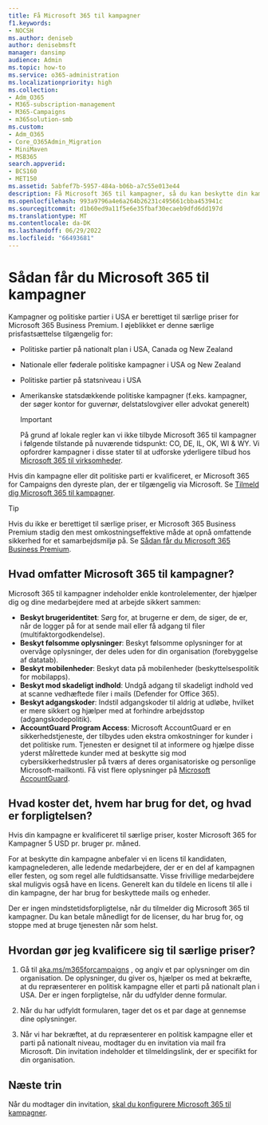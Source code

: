 ```yaml
---
title: Få Microsoft 365 til kampagner
f1.keywords:
- NOCSH
ms.author: deniseb
author: denisebmsft
manager: dansimp
audience: Admin
ms.topic: how-to
ms.service: o365-administration
ms.localizationpriority: high
ms.collection:
- Adm_O365
- M365-subscription-management
- M365-Campaigns
- m365solution-smb
ms.custom:
- Adm_O365
- Core_O365Admin_Migration
- MiniMaven
- MSB365
search.appverid:
- BCS160
- MET150
ms.assetid: 5abfef7b-5957-484a-b06b-a7c55e013e44
description: Få Microsoft 365 til kampagner, så du kan beskytte din kampagne mod cybersikkerhedstrusler mod mail, data og kommunikation.
ms.openlocfilehash: 993a9796a4e6a264b26231c495661cbba453941c
ms.sourcegitcommit: d1b60ed9a11f5e6e35fbaf30ecaeb9dfd6dd197d
ms.translationtype: MT
ms.contentlocale: da-DK
ms.lasthandoff: 06/29/2022
ms.locfileid: "66493681"
---
```

# <a name="how-to-get-microsoft-365-for-campaigns"></a>Sådan får du Microsoft 365 til kampagner

Kampagner og politiske partier i USA er berettiget til særlige priser for Microsoft 365 Business Premium. I øjeblikket er denne særlige prisfastsættelse tilgængelig for:

- Politiske partier på nationalt plan i USA, Canada og New Zealand
- Nationale eller føderale politiske kampagner i USA og New Zealand
- Politiske partier på statsniveau i USA
- Amerikanske statsdækkende politiske kampagner (f.eks. kampagner, der søger kontor for guvernør, delstatslovgiver eller advokat generelt)

   > [!IMPORTANT]
   > På grund af lokale regler kan vi ikke tilbyde Microsoft 365 til kampagner i følgende tilstande på nuværende tidspunkt: CO, DE, IL, OK, WI & WY. Vi opfordrer kampagner i disse stater til at udforske yderligere tilbud hos [Microsoft 365 til virksomheder](https://www.office.com/business).

Hvis din kampagne eller dit politiske parti er kvalificeret, er Microsoft 365 for Campaigns den dyreste plan, der er tilgængelig via Microsoft. Se [Tilmeld dig Microsoft 365 til kampagner](m365-campaigns-sign-up.md).  

> [!TIP]
> Hvis du ikke er berettiget til særlige priser, er Microsoft 365 Business Premium stadig den mest omkostningseffektive måde at opnå omfattende sikkerhed for et samarbejdsmiljø på. Se [Sådan får du Microsoft 365 Business Premium](get-microsoft-365-business-premium.md).

## <a name="what-does-microsoft-365-for-campaigns-include"></a>Hvad omfatter Microsoft 365 til kampagner?

Microsoft 365 til kampagner indeholder enkle kontrolelementer, der hjælper dig og dine medarbejdere med at arbejde sikkert sammen:

- **Beskyt brugeridentitet**: Sørg for, at brugerne er dem, de siger, de er, når de logger på for at sende mail eller få adgang til filer (multifaktorgodkendelse).
- **Beskyt følsomme oplysninger**: Beskyt følsomme oplysninger for at overvåge oplysninger, der deles uden for din organisation (forebyggelse af datatab).
- **Beskyt mobilenheder**: Beskyt data på mobilenheder (beskyttelsespolitik for mobilapps).
- **Beskyt mod skadeligt indhold**: Undgå adgang til skadeligt indhold ved at scanne vedhæftede filer i mails (Defender for Office 365).
- **Beskyt adgangskoder**: Indstil adgangskoder til aldrig at udløbe, hvilket er mere sikkert og hjælper med at forhindre arbejdsstop (adgangskodepolitik).
- **AccountGuard Program Access**: Microsoft AccountGuard er en sikkerhedstjeneste, der tilbydes uden ekstra omkostninger for kunder i det politiske rum. Tjenesten er designet til at informere og hjælpe disse yderst målrettede kunder med at beskytte sig mod cybersikkerhedstrusler på tværs af deres organisatoriske og personlige Microsoft-mailkonti. Få vist flere oplysninger på [Microsoft AccountGuard](https://www.microsoftaccountguard.com/).

## <a name="what-does-it-cost-who-needs-it-and-what-is-the-commitment"></a>Hvad koster det, hvem har brug for det, og hvad er forpligtelsen?

Hvis din kampagne er kvalificeret til særlige priser, koster Microsoft 365 for Kampagner 5 USD pr. bruger pr. måned.

For at beskytte din kampagne anbefaler vi en licens til kandidaten, kampagnelederen, alle ledende medarbejdere, der er en del af kampagnen eller festen, og som regel alle fuldtidsansatte. Visse frivillige medarbejdere skal muligvis også have en licens. Generelt kan du tildele en licens til alle i din kampagne, der har brug for beskyttede mails og enheder.

Der er ingen mindstetidsforpligtelse, når du tilmelder dig Microsoft 365 til kampagner. Du kan betale månedligt for de licenser, du har brug for, og stoppe med at bruge tjenesten når som helst.

## <a name="how-do-i-qualify-for-special-pricing"></a>Hvordan gør jeg kvalificere sig til særlige priser?

1. Gå til [aka.ms/m365forcampaigns](https://aka.ms/m365forcampaigns/) , og angiv et par oplysninger om din organisation. De oplysninger, du giver os, hjælper os med at bekræfte, at du repræsenterer en politisk kampagne eller et parti på nationalt plan i USA. Der er ingen forpligtelse, når du udfylder denne formular.

2. Når du har udfyldt formularen, tager det os et par dage at gennemse dine oplysninger.

3. Når vi har bekræftet, at du repræsenterer en politisk kampagne eller et parti på nationalt niveau, modtager du en invitation via mail fra Microsoft. Din invitation indeholder et tilmeldingslink, der er specifikt for din organisation.

## <a name="next-steps"></a>Næste trin

Når du modtager din invitation, [skal du konfigurere Microsoft 365 til kampagner](m365-campaigns-setup.md).
